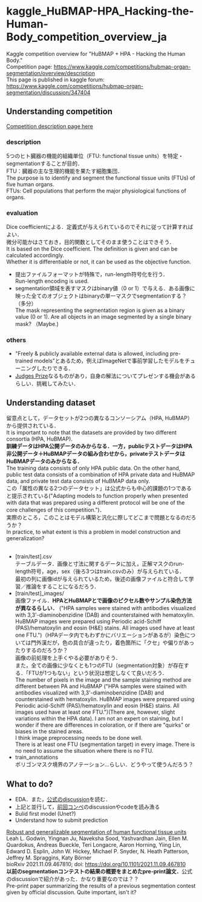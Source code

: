# kaggle_HuBMAP-HPA_Hacking-the-Human-Body_competition_overview_ja
Kaggle competition overview for "HuBMAP + HPA - Hacking the Human Body." <br>
Competition page: https://www.kaggle.com/competitions/hubmap-organ-segmentation/overview/description <br>
This page is published in kaggle forum: https://www.kaggle.com/competitions/hubmap-organ-segmentation/discussion/347404 <br>

## Understanding competition
[Competition description page here](https://www.kaggle.com/competitions/hubmap-organ-segmentation/overview/description) <br>

### description
5つのヒト臓器の機能的組織単位（FTU: functional tissue units）を特定・segmentationすることが目的．<br>
FTU：臓器の主な生理的機能を果たす細胞集団．<br>
The purpose is to identify and segment the functional tissue units (FTUs) of five human organs. <br>
FTUs: Cell populations that perform the major physiological functions of organs. <br>

### evaluation
Dice coefficientによる．定義式が与えられているのでそれに従って計算すればよい．<br>
微分可能かはさておき，目的関数としてそのまま使うことはできそう．<br>
It is based on the Dice coefficient. The definition is given and can be calculated accordingly. <br>
Whether it is differentiable or not, it can be used as the objective function. <br>
- 提出ファイルフォーマットが特殊で，run-length符号化を行う．<br>
Run-length encoding is used. <br>
- segmentation領域を表すマスクはbinary値（0 or 1）で与える．ある画像に映った全てのオブジェクトはbinaryの単一マスクでsegmentationする？（多分）<br>
The mask representing the segmentation region is given as a binary value (0 or 1). Are all objects in an image segmented by a single binary mask? （Maybe.) <br>

### others
- "Freely & publicly available external data is allowed, including pre-trained models"とあるため，例えばImageNetで事前学習したモデルをチューニングしたりできる．<br>
- [Judges Prize](https://www.kaggle.com/competitions/hubmap-organ-segmentation/overview/judges-prize)なるものがあり，自身の解法についてプレゼンする機会があるらしい．挑戦してみたい．<br>

## Understanding dataset
留意点として，データセットが2つの異なるコンソーシアム（HPA, HuBMAP）から提供されている．<br>
It is important to note that the datasets are provided by two different consortia (HPA, HuBMAP).<br>
<b>訓練データはHPA公開データのみからなる．一方，publicテストデータはHPA非公開データ＋HuBMAPデータの組み合わせから，privateテストデータはHuBMAPデータのみからなる．</b><br>
The training data consists of only HPA public data. On the other hand, public test data consists of a combination of HPA private data and HuBMAP data, and private test data consists of HuBMAP data only.<br>
この「属性の異なる2つのデータセット」は公式からも中心的課題の1つであると提示されている("Adapting models to function properly when presented with data that was prepared using a different protocol will be one of the core challenges of this competition.")．<br>
実際のところ，このことはモデル構築と汎化に際してどこまで問題となるのだろうか？<br>
In practice, to what extent is this a problem in model construction and generalization?<br><br>

- [train/test].csv <br>
テーブルデータ．画像と寸法に関するデータに加え，正解マスクのrun-length符号，age，sex（後ろ3つはtrain.csvのみ）が与えられている．<br>
最初の列に画像idが与えられているため，後述の画像ファイルと符合して学習／推論をすることになるだろう．<br>
- [train/test]_images/ <br>
画像ファイル．<b>HPAとHuBMAPとで画像のピクセル数やサンプル染色方法が異なるらしい．</b> ("HPA samples were stained with antibodies visualized with 3,3'-diaminobenzidine (DAB) and counterstained with hematoxylin. HuBMAP images were prepared using Periodic acid-Schiff (PAS)/hematoxylin and eosin (H&E) stains. All images used have at least one FTU.")（HPAデータ内でもわずかにバリエーションがあるが）染色については門外漢だが，色の具合が違ったり，着色箇所に「クセ」や偏りがあったりするのだろうか？<br>
画像の前処理を上手くやる必要がありそう．<br>
また，全ての画像に少なくとも1つのFTU（segmentation対象）が存在する．「FTUが1つもない」という状況は想定しなくて良いだろう．<br>
The number of pixels in the image and the sample staining method are different between PA and HuBMAP ("HPA samples were stained with antibodies visualized with 3,3'-diaminobenzidine (DAB) and counterstained with hematoxylin. HuBMAP images were prepared using Periodic acid-Schiff (PAS)/hematoxylin and eosin (H&E) stains. All images used have at least one FTU.")(There are, however, slight variations within the HPA data). I am not an expert on staining, but I wonder if there are differences in coloration, or if there are "quirks" or biases in the stained areas.<br>
I think image preprocessing needs to be done well.<br>
There is at least one FTU (segmentation target) in every image. There is no need to assume the situation where there is no FTU.<br>
- train_annotations <br>
ポリゴンマスク境界のアノテーション...らしい．どうやって使うんだろう？<br>

## What to do?
- EDA．また，[公式のdiscussion](https://www.kaggle.com/competitions/hubmap-organ-segmentation/discussion/332666)を読む．
- 上記と並行して，[前回コンペ](https://www.kaggle.com/competitions/hubmap-kidney-segmentation)のdiscussionやcodeを読み漁る
- Bulid first model (Unet?)
- Understand how to submit prediction


[Robust and generalizable segmentation of human functional tissue units](https://www.biorxiv.org/content/10.1101/2021.11.09.467810v1)<br>
Leah L. Godwin, Yingnan Ju, Naveksha Sood, Yashvardhan Jain, Ellen M. Quardokus, Andreas Bueckle, Teri Longacre, Aaron Horning, Yiing Lin, Edward D. Esplin, John W. Hickey, Michael P. Snyder, N. Heath Patterson, Jeffrey M. Spraggins, Katy Börner<br>
bioRxiv 2021.11.09.467810; doi: https://doi.org/10.1101/2021.11.09.467810<br>
<b>以前のsegmentationコンテストの結果の概要をまとめたpre-print論文．</b>公式のdiscussionで紹介があった．かなり重要なのでは？？<br>
Pre-print paper summarizing the results of a previous segmentation contest given by official discussion. Quite important, isn't it?<br>
